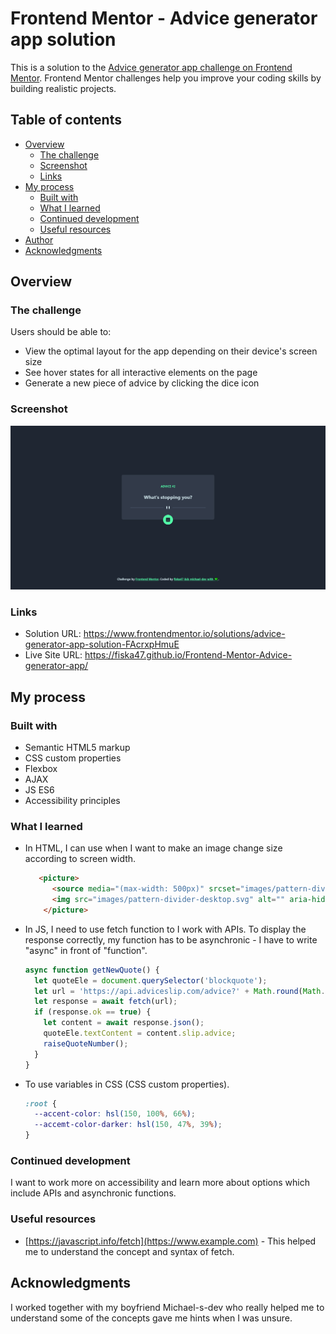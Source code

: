 # Frontend Mentor - Advice generator app solution

This is a solution to the [Advice generator app challenge on Frontend Mentor](https://www.frontendmentor.io/challenges/advice-generator-app-QdUG-13db). Frontend Mentor challenges help you improve your coding skills by building realistic projects.

## Table of contents

- [Overview](#overview)
  - [The challenge](#the-challenge)
  - [Screenshot](#screenshot)
  - [Links](#links)
- [My process](#my-process)
  - [Built with](#built-with)
  - [What I learned](#what-i-learned)
  - [Continued development](#continued-development)
  - [Useful resources](#useful-resources)
- [Author](#author)
- [Acknowledgments](#acknowledgments)

## Overview

### The challenge

Users should be able to:

- View the optimal layout for the app depending on their device's screen size
- See hover states for all interactive elements on the page
- Generate a new piece of advice by clicking the dice icon

### Screenshot

<img src="images\my_solution.png" style="zoom:50%;" />

### Links

- Solution URL: https://www.frontendmentor.io/solutions/advice-generator-app-solution-FAcrxpHmuE
- Live Site URL: https://fiska47.github.io/Frontend-Mentor-Advice-generator-app/

## My process

### Built with

- Semantic HTML5 markup
- CSS custom properties
- Flexbox
- AJAX
- JS ES6
- Accessibility principles

### What I learned

- In HTML, I can use <picture> when I want to make an image change size according to screen width.

  ```html
     <picture>
        <source media="(max-width: 500px)" srcset="images/pattern-divider-mobile.svg" />
        <img src="images/pattern-divider-desktop.svg" alt="" aria-hidden="true">
      </picture>
  ```

- In JS, I need to use fetch function to I work with APIs. To display the response correctly, my function has to be asynchronic - I have to write "async" in front of "function".

  ```javascript
  async function getNewQuote() {
    let quoteEle = document.querySelector('blockquote');
    let url = 'https://api.adviceslip.com/advice?' + Math.round(Math.random() * 10000);
    let response = await fetch(url);
    if (response.ok == true) {
      let content = await response.json();
      quoteEle.textContent = content.slip.advice;
      raiseQuoteNumber();
    }
  }
  ```

- To use variables in CSS (CSS custom properties).

  ```css
  :root {
    --accent-color: hsl(150, 100%, 66%);
    --accemt-color-darker: hsl(150, 47%, 39%);
  }
  ```

### Continued development

I want to work more on accessibility and learn more about options which include APIs and asynchronic functions. 

### Useful resources

- [https://javascript.info/fetch](https://www.example.com) - This helped me to understand the concept and syntax of fetch.

## Acknowledgments

I worked together with my boyfriend Michael-s-dev who really helped me to understand some of the concepts gave me hints when I was unsure.
